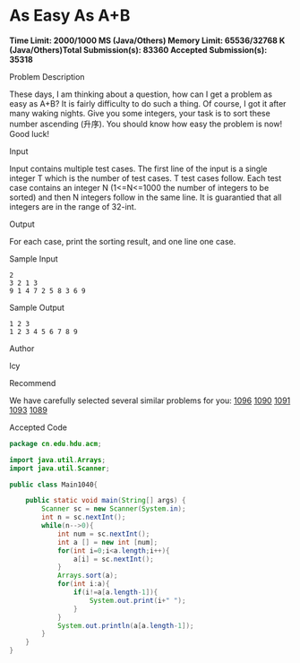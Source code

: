 # As Easy As A+B

**Time Limit: 2000/1000 MS (Java/Others)    Memory Limit: 65536/32768 K (Java/Others)Total Submission(s): 83360    Accepted Submission(s): 35318**

Problem Description

These days, I am thinking about a question, how can I get a problem as easy as A+B? It is fairly difficulty to do such a thing. Of course, I got it after many waking nights.
Give you some integers, your task is to sort these number ascending (升序).
You should know how easy the problem is now!
Good luck!

 



Input

Input contains multiple test cases. The first line of the input is a single integer T which is the number of test cases. T test cases follow. Each test case contains an integer N (1<=N<=1000 the number of integers to be sorted) and then N integers follow in the same line.
It is guarantied that all integers are in the range of 32-int.

 



Output

For each case, print the sorting result, and one line one case.

 



Sample Input

```
2
3 2 1 3
9 1 4 7 2 5 8 3 6 9
```

 



Sample Output

```
1 2 3
1 2 3 4 5 6 7 8 9
```

 



Author

lcy

 



Recommend

We have carefully selected several similar problems for you:  [1096](http://acm.hdu.edu.cn/showproblem.php?pid=1096) [1090](http://acm.hdu.edu.cn/showproblem.php?pid=1090) [1091](http://acm.hdu.edu.cn/showproblem.php?pid=1091) [1093](http://acm.hdu.edu.cn/showproblem.php?pid=1093) [1089](http://acm.hdu.edu.cn/showproblem.php?pid=1089) 





Accepted Code

```java
package cn.edu.hdu.acm;

import java.util.Arrays;
import java.util.Scanner;

public class Main1040{

    public static void main(String[] args) {
        Scanner sc = new Scanner(System.in);
        int n = sc.nextInt();
        while(n-->0){
            int num = sc.nextInt();
            int a [] = new int [num];
            for(int i=0;i<a.length;i++){
                a[i] = sc.nextInt();
            }
            Arrays.sort(a);
            for(int i:a){
                if(i!=a[a.length-1]){
                    System.out.print(i+" ");
                }
            }
            System.out.println(a[a.length-1]);
        }
    }
}
```

